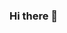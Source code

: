 ### Hi there 👋

<!--
**jaituteja97/jaituteja97** is a ✨ _special_ ✨ repository because its `README.md` (this file) appears on your GitHub profile.

Here are some ideas to get you started:

- 🔭 I’m currently working on ...
- 🌱 I’m currently learning ...Flutter
- 👯 I’m looking to collaborate on ...Flutter
- 🤔 I’m looking for help with ...FireBase
- 💬 Ask me about ...Anything
- 📫 How to reach me: ...Facebook['https://www.facebook.com/jai.tuteja.1/'] or jaituteja90@gmail.com
- 😄 Pronouns: ... He/him
- ⚡ Fun fact: ... I have halfed finished
-->
